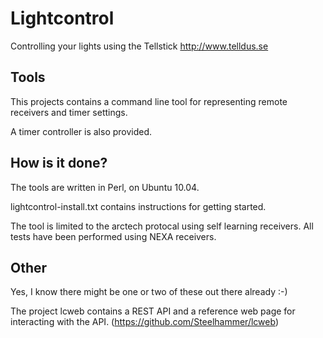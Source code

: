# Lightcontrol

Controlling your lights using the Tellstick http://www.telldus.se

## Tools

This projects contains a command line tool for representing remote receivers
and timer settings.

A timer controller is also provided.

## How is it done?

The tools are written in Perl, on Ubuntu 10.04.

lightcontrol-install.txt contains instructions for getting started.

The tool is limited to the arctech protocal using self learning receivers.
All tests have been performed using NEXA receivers.

## Other

Yes, I know there might be one or two of these out there already :-)

The project lcweb contains a REST API and a reference web page for interacting with the API. (https://github.com/Steelhammer/lcweb)
